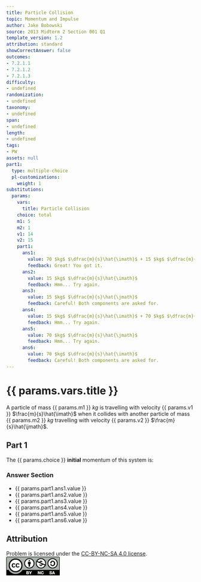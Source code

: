 ```yaml
---
title: Particle Collision
topic: Momentum and Impulse
author: Jake Bobowski
source: 2013 Midterm 2 Section 001 Q1
template_version: 1.2
attribution: standard
showCorrectAnswer: false
outcomes:
- 7.2.1.1
- 7.2.1.2
- 7.2.1.3
difficulty:
- undefined
randomization:
- undefined
taxonomy:
- undefined
span:
- undefined
length:
- undefined
tags:
- PW
assets: null
part1:
  type: multiple-choice
  pl-customizations:
    weight: 1
substitutions:
  params:
    vars:
      title: Particle Collision
    choice: total
    m1: 5
    m2: 1
    v1: 14
    v2: 15
    part1:
      ans1:
        value: 70 $kg$ $\dfrac{m}{s}\hat{\imath}$ + 15 $kg$ $\dfrac{m}{s}\hat{\jmath}$
        feedback: Great! You got it.
      ans2:
        value: 15 $kg$ $\dfrac{m}{s}\hat{\imath}$
        feedback: Hmm... Try again.
      ans3:
        value: 15 $kg$ $\dfrac{m}{s}\hat{\jmath}$
        feedback: Careful! Both components are asked for.
      ans4:
        value: 15 $kg$ $\dfrac{m}{s}\hat{\imath}$ + 70 $kg$ $\dfrac{m}{s}\hat{\jmath}$
        feedback: Hmm... Try again.
      ans5:
        value: 70 $kg$ $\dfrac{m}{s}\hat{\jmath}$
        feedback: Hmm... Try again.
      ans6:
        value: 70 $kg$ $\dfrac{m}{s}\hat{\imath}$
        feedback: Careful! Both components are asked for.
---
```

# {{ params.vars.title }}
A particle of mass {{ params.m1 }} $kg$ is travelling with velocity {{ params.v1 }} $\frac{m}{s}\hat{\imath}$ when it collides with another particle of mass {{ params.m2 }} $kg$ travelling with velocity {{ params.v2 }} $\frac{m}{s}\hat{\jmath}$.

## Part 1

The {{ params.choice }} **initial** momentum of this system is:

### Answer Section

- {{ params.part1.ans1.value }}
- {{ params.part1.ans2.value }}
- {{ params.part1.ans3.value }}
- {{ params.part1.ans4.value }}
- {{ params.part1.ans5.value }}
- {{ params.part1.ans6.value }}

## Attribution

Problem is licensed under the [CC-BY-NC-SA 4.0 license](https://creativecommons.org/licenses/by-nc-sa/4.0/).<br> ![The Creative Commons 4.0 license requiring attribution-BY, non-commercial-NC, and share-alike-SA license.](https://raw.githubusercontent.com/firasm/bits/master/by-nc-sa.png)
